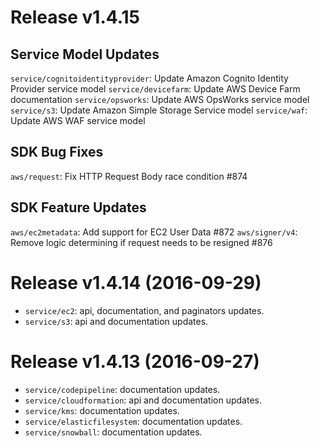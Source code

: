Release v1.4.15
===

Service Model Updates
---
`service/cognitoidentityprovider`: Update Amazon Cognito Identity Provider service model
`service/devicefarm`: Update AWS Device Farm documentation
`service/opsworks`: Update AWS OpsWorks service model
`service/s3`: Update Amazon Simple Storage Service model
`service/waf`: Update AWS WAF service model

SDK Bug Fixes
---
`aws/request`: Fix HTTP Request Body race condition #874

SDK Feature Updates
---
`aws/ec2metadata`: Add support for EC2 User Data #872
`aws/signer/v4`: Remove logic determining if request needs to be resigned #876

Release v1.4.14 (2016-09-29)
===
* `service/ec2`:  api, documentation, and paginators updates.
* `service/s3`:  api and documentation updates.

Release v1.4.13 (2016-09-27)
===
* `service/codepipeline`:  documentation updates.
* `service/cloudformation`:  api and documentation updates.
* `service/kms`:  documentation updates.
* `service/elasticfilesystem`:  documentation updates.
* `service/snowball`:  documentation updates.
